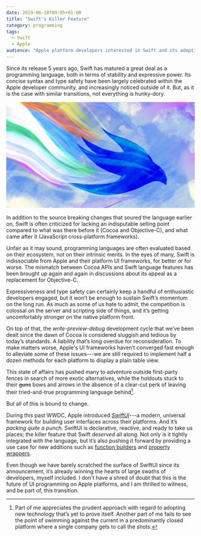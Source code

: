 ```yaml
---
date: 2019-06-18T09:05+01:00
title: "Swift's Killer Feature"
category: programming
tags:
  - Swift
  - Apple
audience: "Apple platform developers interested in Swift and its adoption in the community"
---
```


Since its release 5 years ago,
Swift has matured a great deal as a programming language,
both in terms of stability and expressive power.
Its concise syntax and type safety have been largely celebrated within the Apple developer community,
and increasingly noticed outside of it.
But, as it is the case with similar transitions,
not everything is hunky-dory.

![SwiftUI](header-image.jpg)

In addition to the source breaking changes that soured the language earlier on,
Swift is often criticized for lacking an indisputable selling point compared to what was there before it (Cocoa and Objective-C),
and what came after it (JavaScript cross-platform frameworks).

Unfair as it may sound,
programming languages are often evaluated based on their ecosystem,
not on their intrinsic merits.
In the eyes of many, Swift is indissociable from Apple and their platform UI frameworks,
for better or for worse.
The mismatch between Cocoa APIs and Swift language features has been brought up again and again in discussions about its appeal as a replacement for Objective-C.

Expressiveness and type safety can certainly keep a handful of enthusiastic developers engaged,
but it won’t be enough to sustain Swift’s momentum on the long run.
As much as some of us hate to admit,
the competition is colossal on the server and scripting side of things,
and it’s getting uncomfortably stronger on the native platform front.

On top of that, the *write-preview-debug* development cycle that we’ve been dealt since the dawn of Cocoa is considered sluggish and tedious by today’s standards.
A liability that’s long overdue for reconsideration.
To make matters worse,
Apple's UI frameworks haven’t converged fast enough to alleviate some of these issues---we are still required to implement half a dozen methods for each platform to display a plain table view.

This state of affairs has pushed many to adventure outside first-party fences in search of more exotic alternatives,
while the holdouts stuck to their ~~guns~~ bows and arrows in the absence of a clear-cut perk of leaving their tried-and-true programming language behind[^1].

But all of this is bound to change.

During this past WWDC,
Apple introduced *[SwiftUI]*---a modern,
universal framework for building user interfaces across their platforms.
And it’s *packing quite a punch.*
SwiftUI is declarative, reactive, and ready to take us places; the killer feature that Swift *deserved* all along.
Not only is it tightly integrated with the language,
but it’s also pushing it forward by providing a use case for new additions such as [function builders] and [property wrappers].

Even though we have barely scratched the surface of SwiftUI since its announcement,
it’s already winning the hearts of large swaths of developers,
myself included.
I don't have a shred of doubt that this is the future of UI programming on Apple platforms,
and I am thrilled to witness, and be part of, this transition.

[SwiftUI]: https://developer.apple.com/xcode/swiftui/
[function builders]: https://github.com/apple/swift-evolution/blob/9992cf3c11c2d5e0ea20bee98657d93902d5b174/proposals/XXXX-function-builders.md
[property wrappers]: https://github.com/DougGregor/swift-evolution/blob/property-wrappers/proposals/0258-property-wrappers.md

[^1]: Part of me appreciates the prudent approach with regard to adopting new technology that’s yet to prove itself. Another part of me fails to see the point of swimming against the current in a predominantly closed platform where a single company gets to call the shots.
